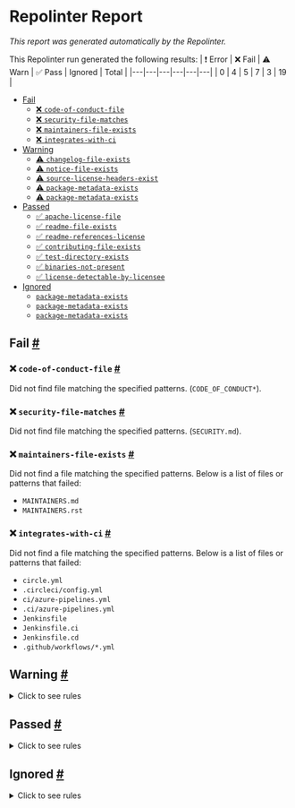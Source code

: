 # Repolinter Report

*This report was generated automatically by the Repolinter.*

This Repolinter run generated the following results:
| ❗  Error | ❌  Fail | ⚠️  Warn | ✅  Pass | Ignored | Total |
|---|---|---|---|---|---|
| 0 | 4 | 5 | 7 | 3 | 19 |

- [Fail](#user-content-fail)
  - [❌ `code-of-conduct-file`](#user-content--code-of-conduct-file)
  - [❌ `security-file-matches`](#user-content--security-file-matches)
  - [❌ `maintainers-file-exists`](#user-content--maintainers-file-exists)
  - [❌ `integrates-with-ci`](#user-content--integrates-with-ci)
- [Warning](#user-content-warning)
  - [⚠️ `changelog-file-exists`](#user-content--changelog-file-exists)
  - [⚠️ `notice-file-exists`](#user-content--notice-file-exists)
  - [⚠️ `source-license-headers-exist`](#user-content--source-license-headers-exist)
  - [⚠️ `package-metadata-exists`](#user-content--package-metadata-exists)
  - [⚠️ `package-metadata-exists`](#user-content--package-metadata-exists)
- [Passed](#user-content-passed)
  - [✅ `apache-license-file`](#user-content--apache-license-file)
  - [✅ `readme-file-exists`](#user-content--readme-file-exists)
  - [✅ `readme-references-license`](#user-content--readme-references-license)
  - [✅ `contributing-file-exists`](#user-content--contributing-file-exists)
  - [✅ `test-directory-exists`](#user-content--test-directory-exists)
  - [✅ `binaries-not-present`](#user-content--binaries-not-present)
  - [✅ `license-detectable-by-licensee`](#user-content--license-detectable-by-licensee)
- [Ignored](#user-content-ignored)
  - [`package-metadata-exists`](#user-content-package-metadata-exists)
  - [`package-metadata-exists`](#user-content-package-metadata-exists)
  - [`package-metadata-exists`](#user-content-package-metadata-exists)

## Fail <a href="#user-content-fail" id="fail">#</a>

### ❌ `code-of-conduct-file` <a href="#user-content--code-of-conduct-file" id="-code-of-conduct-file">#</a>

Did not find file matching the specified patterns. (`CODE_OF_CONDUCT*`).

### ❌ `security-file-matches` <a href="#user-content--security-file-matches" id="-security-file-matches">#</a>

Did not find file matching the specified patterns. (`SECURITY.md`).

### ❌ `maintainers-file-exists` <a href="#user-content--maintainers-file-exists" id="-maintainers-file-exists">#</a>

Did not find a file matching the specified patterns. Below is a list of files or patterns that failed:

- `MAINTAINERS.md`
- `MAINTAINERS.rst`

### ❌ `integrates-with-ci` <a href="#user-content--integrates-with-ci" id="-integrates-with-ci">#</a>

Did not find a file matching the specified patterns. Below is a list of files or patterns that failed:

- `circle.yml`
- `.circleci/config.yml`
- `ci/azure-pipelines.yml`
- `.ci/azure-pipelines.yml`
- `Jenkinsfile`
- `Jenkinsfile.ci`
- `Jenkinsfile.cd`
- `.github/workflows/*.yml`


## Warning <a href="#user-content-warning" id="warning">#</a>

<details>
<summary>Click to see rules</summary>

### ⚠️ `changelog-file-exists` <a href="#user-content--changelog-file-exists" id="-changelog-file-exists">#</a>

Did not find a file matching the specified patterns. (`CHANGELOG.md`).

### ⚠️ `notice-file-exists` <a href="#user-content--notice-file-exists" id="-notice-file-exists">#</a>

Did not find a file matching the specified patterns. (`NOTICE*`).

### ⚠️ `source-license-headers-exist` <a href="#user-content--source-license-headers-exist" id="-source-license-headers-exist">#</a>

Below is a list of files or patterns that failed:

- `support/Lab02/key.js`: The first 7 lines do not contain the pattern(s): Copyright, License.
- `support/Lab02/rsa.js`: The first 7 lines do not contain the pattern(s): Copyright, License.
- `support/Lab05/chaincode/index.js`: The first 7 lines do not contain the pattern(s): Copyright.
- `support/Lab06/chaincode/index.js`: The first 7 lines do not contain the pattern(s): Copyright.
- `support/Lab05/chaincode/ledger-api/state.js`: The first 7 lines do not contain the pattern(s): Copyright.
- `support/Lab05/chaincode/ledger-api/statelist.js`: The first 7 lines do not contain the pattern(s): Copyright.
- `support/Lab05/chaincode/lib/logistics-contract.js`: The first 7 lines do not contain the pattern(s): Copyright.
- `support/Lab05/chaincode/lib/quc-contract.js`: The first 7 lines do not contain the pattern(s): Copyright.
- `support/Lab05/chaincode/lib/user-contract.js`: The first 7 lines do not contain the pattern(s): Copyright.
- `support/Lab05/chaincode/test/contract.js`: The first 7 lines do not contain the pattern(s): Copyright.
- `support/Lab06/chaincode/ledger-api/state.js`: The first 7 lines do not contain the pattern(s): Copyright.
- `support/Lab06/chaincode/ledger-api/statelist.js`: The first 7 lines do not contain the pattern(s): Copyright.
- `support/Lab06/chaincode/lib/logistics-contract.js`: The first 7 lines do not contain the pattern(s): Copyright.
- `support/Lab06/chaincode/lib/quc-contract.js`: The first 7 lines do not contain the pattern(s): Copyright.
- `support/Lab06/chaincode/lib/user-contract.js`: The first 7 lines do not contain the pattern(s): Copyright.
- `support/Lab06/chaincode/test/contract.js`: The first 7 lines do not contain the pattern(s): Copyright.
- `support/Lab05/chaincode/lib/logistics/course-list.js`: The first 7 lines do not contain the pattern(s): Copyright.
- `support/Lab05/chaincode/lib/logistics/course.js`: The first 7 lines do not contain the pattern(s): Copyright.
- `support/Lab05/chaincode/lib/logistics/university-list.js`: The first 7 lines do not contain the pattern(s): Copyright.
- `support/Lab05/chaincode/lib/logistics/university.js`: The first 7 lines do not contain the pattern(s): Copyright.
- `support/Lab05/chaincode/lib/quc/feedback-list.js`: The first 7 lines do not contain the pattern(s): Copyright.
- `support/Lab05/chaincode/lib/quc/feedback.js`: The first 7 lines do not contain the pattern(s): Copyright.
- `support/Lab05/chaincode/lib/quc/quc-list.js`: The first 7 lines do not contain the pattern(s): Copyright.
- `support/Lab05/chaincode/lib/quc/quc.js`: The first 7 lines do not contain the pattern(s): Copyright.
- `support/Lab05/chaincode/lib/users/professor-list.js`: The first 7 lines do not contain the pattern(s): Copyright.
- `support/Lab05/chaincode/lib/users/professor.js`: The first 7 lines do not contain the pattern(s): Copyright.
- `support/Lab05/chaincode/lib/users/student-list.js`: The first 7 lines do not contain the pattern(s): Copyright.
- `support/Lab05/chaincode/lib/users/student.js`: The first 7 lines do not contain the pattern(s): Copyright.
- `support/Lab06/chaincode/lib/logistics/course-list.js`: The first 7 lines do not contain the pattern(s): Copyright.
- `support/Lab06/chaincode/lib/logistics/course.js`: The first 7 lines do not contain the pattern(s): Copyright.
- `support/Lab06/chaincode/lib/logistics/university-list.js`: The first 7 lines do not contain the pattern(s): Copyright.
- `support/Lab06/chaincode/lib/logistics/university.js`: The first 7 lines do not contain the pattern(s): Copyright.
- `support/Lab06/chaincode/lib/quc/feedback-list.js`: The first 7 lines do not contain the pattern(s): Copyright.
- `support/Lab06/chaincode/lib/quc/feedback.js`: The first 7 lines do not contain the pattern(s): Copyright.
- `support/Lab06/chaincode/lib/quc/quc-list.js`: The first 7 lines do not contain the pattern(s): Copyright.
- `support/Lab06/chaincode/lib/quc/quc.js`: The first 7 lines do not contain the pattern(s): Copyright.
- `support/Lab06/chaincode/lib/users/professor-list.js`: The first 7 lines do not contain the pattern(s): Copyright.
- `support/Lab06/chaincode/lib/users/professor.js`: The first 7 lines do not contain the pattern(s): Copyright.
- `support/Lab06/chaincode/lib/users/student-list.js`: The first 7 lines do not contain the pattern(s): Copyright.
- `support/Lab06/chaincode/lib/users/student.js`: The first 7 lines do not contain the pattern(s): Copyright.
- `support/Lab06/b4s/organization/students-union/b4s_client/app.js`: The first 7 lines do not contain the pattern(s): Copyright, License.
- `support/Lab06/b4s/organization/students-union/b4s_client/gateway.js`: The first 7 lines do not contain the pattern(s): Copyright, License.
- `support/Lab06/b4s/organization/students-union/utils/addToWallet.js`: The first 7 lines do not contain the pattern(s): Copyright.
- `support/Lab06/b4s/organization/students-union/utils/renamePK.js`: The first 7 lines do not contain the pattern(s): Copyright, License.
- `support/Lab06/b4s/organization/students-union/utils/showIdentity.js`: The first 7 lines do not contain the pattern(s): Copyright.
- `support/Lab06/b4s/organization/university/b4s_client/app.js`: The first 7 lines do not contain the pattern(s): Copyright, License.
- `support/Lab06/b4s/organization/university/b4s_client/gateway.js`: The first 7 lines do not contain the pattern(s): Copyright, License.
- `support/Lab06/b4s/organization/university/utils/addToWallet.js`: The first 7 lines do not contain the pattern(s): Copyright.
- `support/Lab06/b4s/organization/university/utils/createUniversity.js`: The first 7 lines do not contain the pattern(s): Copyright.
- `support/Lab06/b4s/organization/university/utils/renamePK.js`: The first 7 lines do not contain the pattern(s): Copyright, License.
- `support/Lab06/b4s/organization/university/utils/showIdentity.js`: The first 7 lines do not contain the pattern(s): Copyright.
- `support/Lab06/b4s/organization/university/user-interface/babel.config.js`: The first 7 lines do not contain the pattern(s): Copyright, License.
- `support/Lab06/b4s/organization/students-union/b4s_client/routes/index.js`: The first 7 lines do not contain the pattern(s): Copyright, License.
- `support/Lab06/b4s/organization/students-union/b4s_client/routes/logistics.js`: The first 7 lines do not contain the pattern(s): Copyright, License.
- `support/Lab06/b4s/organization/university/b4s_client/routes/index.js`: The first 7 lines do not contain the pattern(s): Copyright, License.
- `support/Lab06/b4s/organization/university/b4s_client/routes/logistics.js`: The first 7 lines do not contain the pattern(s): Copyright, License.
- `support/Lab06/b4s/organization/university/b4s_client/routes/users.js`: The first 7 lines do not contain the pattern(s): Copyright, License.
- `support/Lab06/b4s/organization/university/user-interface/src/main.js`: The first 7 lines do not contain the pattern(s): Copyright, License.
- `support/Lab06/b4s/organization/university/user-interface/src/router.js`: The first 7 lines do not contain the pattern(s): Copyright, License.
- `support/Lab02/key.ts`: The first 7 lines do not contain the pattern(s): Copyright, License.
- `support/Lab02/rsa.ts`: The first 7 lines do not contain the pattern(s): Copyright, License.
- `support/Lab02/test/unit/createKeys.ts`: The first 7 lines do not contain the pattern(s): Copyright, License.
- `support/Lab02/test/unit/messageExchange.ts`: The first 7 lines do not contain the pattern(s): Copyright, License.

### ⚠️ `package-metadata-exists` <a href="#user-content--package-metadata-exists" id="-package-metadata-exists">#</a>

Did not find a file matching the specified patterns. (`package.json`).

### ⚠️ `package-metadata-exists` <a href="#user-content--package-metadata-exists" id="-package-metadata-exists">#</a>

Did not find a file matching the specified patterns. Below is a list of files or patterns that failed:

- `setup.py`
- `requirements.txt`

</details>

## Passed <a href="#user-content-passed" id="passed">#</a>

<details>
<summary>Click to see rules</summary>

### ✅ `apache-license-file` <a href="#user-content--apache-license-file" id="-apache-license-file">#</a>

Contains Apache License.*Version 2.0 (`LICENSE`).

### ✅ `readme-file-exists` <a href="#user-content--readme-file-exists" id="-readme-file-exists">#</a>

Found file (`README.md`).

### ✅ `readme-references-license` <a href="#user-content--readme-references-license" id="-readme-references-license">#</a>

Contains license (`README.md`).

### ✅ `contributing-file-exists` <a href="#user-content--contributing-file-exists" id="-contributing-file-exists">#</a>

Found file (`CONTRIBUTING.md`).

### ✅ `test-directory-exists` <a href="#user-content--test-directory-exists" id="-test-directory-exists">#</a>

Found file (`support/Lab02/test`).

### ✅ `binaries-not-present` <a href="#user-content--binaries-not-present" id="-binaries-not-present">#</a>

Excluded file type doesn't exist. (`**/*.exe,**/*.dll,!**/node_modules/**`).

### ✅ `license-detectable-by-licensee` <a href="#user-content--license-detectable-by-licensee" id="-license-detectable-by-licensee">#</a>

Licensee identified the license for project: Apache-2.0.

</details>

## Ignored <a href="#user-content-ignored" id="ignored">#</a>

<details>
<summary>Click to see rules</summary>

### `package-metadata-exists` <a href="#user-content-package-metadata-exists" id="package-metadata-exists">#</a>

This rule was ignored for the following reason: ignored due to unsatisfied condition(s): "language=go"

### `package-metadata-exists` <a href="#user-content-package-metadata-exists" id="package-metadata-exists">#</a>

This rule was ignored for the following reason: ignored due to unsatisfied condition(s): "language=ruby"

### `package-metadata-exists` <a href="#user-content-package-metadata-exists" id="package-metadata-exists">#</a>

This rule was ignored for the following reason: ignored due to unsatisfied condition(s): "language=java"

</details>

